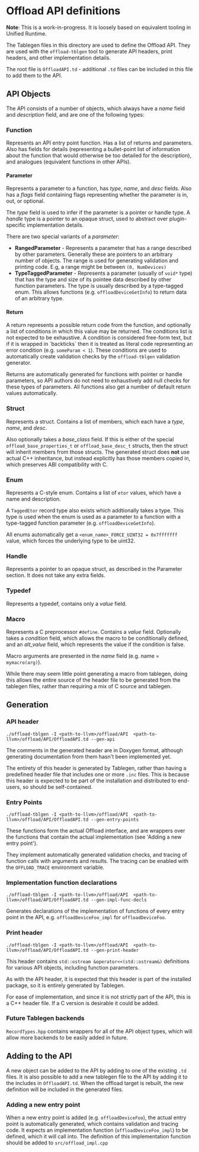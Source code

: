 # Offload API definitions

**Note**: This is a work-in-progress. It is loosely based on equivalent
tooling in Unified Runtime.

The Tablegen files in this directory are used to define the Offload API. They
are used with the `offload-tblgen` tool to generate API headers, print headers,
and other implementation details.

The root file is `OffloadAPI.td` - additional `.td` files can be included in
this file to add them to the API.

## API Objects
The API consists of a number of objects, which always have a *name* field and
*description* field, and are one of the following types:

### Function
Represents an API entry point function. Has a list of returns and parameters.
Also has fields for details (representing a bullet-point list of
information about the function that would otherwise be too detailed for the
description), and analogues (equivalent functions in other APIs).

#### Parameter
Represents a parameter to a function, has *type*, *name*, and *desc* fields.
Also has a *flags* field containing flags representing whether the parameter is
in, out, or optional.

The *type* field is used to infer if the parameter is a pointer or handle type.
A *handle* type is a pointer to an opaque struct, used to abstract over
plugin-specific implementation details.

There are two special variants of a *parameter*:
* **RangedParameter** - Represents a parameter that has a range described by other parameters. Generally these are pointers to an arbitrary number of objects. The range is used for generating validation and printing code. E.g, a range might be between `(0, NumDevices)`
* **TypeTaggedParameter** - Represents a parameter (usually of `void*` type) that has the type and size of its pointee data described by other function parameters. The type is usually described by a type-tagged enum. This allows functions (e.g. `offloadDeviceGetInfo`) to return data of an arbitrary type.

#### Return
A return represents a possible return code from the function, and optionally a
list of conditions in which this value may be returned. The conditions list is
not expected to be exhaustive. A condition is considered free-form text, but
if it is wrapped in \`backticks\` then it is treated as literal code
representing an error condition (e.g. `someParam < 1`). These conditions are
used to automatically create validation checks by the `offload-tblgen`
validation generator.

Returns are automatically generated for functions with pointer or handle
parameters, so API authors do not need to exhaustively add null checks for
these types of parameters. All functions also get a number of default return
values automatically.


### Struct
Represents a struct. Contains a list of members, which each have a *type*,
*name*, and *desc*.

Also optionally takes a *base_class* field. If this is either of the special
`offload_base_properties_t` or `offload_base_desc_t` structs, then the struct
will inherit members from those structs. The generated struct does **not** use
actual C++ inheritance, but instead explicitly has those members copied in,
which preserves ABI compatibility with C.

### Enum
Represents a C-style enum. Contains a list of `etor` values, which have a name
and description.

A `TaggedEtor` record type also exists which addtionally takes a type. This type
is used when the enum is used as a parameter to a function with a type-tagged
function parameter (e.g. `offloadDeviceGetInfo`).

All enums automatically get a `<enum_name>_FORCE_UINT32 = 0x7fffffff` value,
which forces the underlying type to be uint32.

### Handle
Represents a pointer to an opaque struct, as described in the Parameter section.
It does not take any extra fields.

### Typedef
Represents a typedef, contains only a *value* field.

### Macro
Represents a C preprocessor `#define`. Contains a *value* field. Optionally
takes a *condition* field, which allows the macro to be conditionally defined,
and an *alt_value* field, which represents the value if the condition is false.

Macro arguments are presented in the *name* field (e.g. name = `mymacro(arg)`).

While there may seem little point generating a macro from tablegen, doing this
allows the entire source of the header file to be generated from the tablegen
files, rather than requiring a mix of C source and tablegen.

## Generation

### API header
```
./offload-tblgen -I <path-to-llvm>/offload/API  <path-to-llvm>/offload/API/OffloadAPI.td --gen-api
```
The comments in the generated header are in Doxygen format, although
generating documentation from them hasn't been implemented yet.

The entirety of this header is generated by Tablegen, rather than having a predefined header file that includes one or more `.inc` files. This is because this header is expected to be part of the installation and distributed to end-users, so should be self-contained.

### Entry Points
```
./offload-tblgen -I <path-to-llvm>/offload/API  <path-to-llvm>/offload/API/OffloadAPI.td --gen-entry-points
```
These functions form the actual Offload interface, and are wrappers over the
functions that contain the actual implementation (see
'Adding a new entry point').

They implement automatically generated validation checks, and tracing of
function calls with arguments and results. The tracing can be enabled with the
`OFFLOAD_TRACE` environment variable.

### Implementation function declarations
```
./offload-tblgen -I <path-to-llvm>/offload/API  <path-to-llvm>/offload/API/OffloadAPI.td --gen-impl-func-decls
```
Generates declarations of the implementation of functions of every entry point
in the API, e.g. `offloadDeviceFoo_impl` for `offloadDeviceFoo`.

### Print header
```
./offload-tblgen -I <path-to-llvm>/offload/API  <path-to-llvm>/offload/API/OffloadAPI.td --gen-print-header
```
This header contains `std::ostream &operator<<(std::ostream&)` definitions for
various API objects, including function parameters.

As with the API header, it is expected that this header is part of the installed
package, so it is entirely generated by Tablegen.

For ease of implementation, and since it is not strictly part of the API, this
is a C++ header file. If a C version is desirable it could be added.

### Future Tablegen backends
`RecordTypes.hpp` contains wrappers for all of the API object types, which will
allow more backends to be easily added in future.

## Adding to the API

A new object can be added to the API by adding to one of the existing `.td`
files. It is also possible to add a new tablegen file to the API by adding it
to the includes in `OffloadAPI.td`. When the offload target is rebuilt, the
new definition will be included in the generated files.

### Adding a new entry point

When a new entry point is added (e.g. `offloadDeviceFoo`), the actual entry
point is automatically generated, which contains validation and tracing code.
It expects an implementation function (`offloadDeviceFoo_impl`) to be defined,
which it will call into. The definition of this implementation function should
be added to `src/offload_impl.cpp`